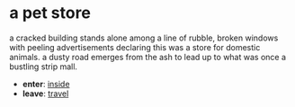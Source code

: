 # a pet store

a cracked building stands alone among a line of rubble, broken windows with peeling advertisements declaring this was a store for domestic animals. a dusty road emerges from the ash to lead up to what was once a bustling strip mall.

- **enter**: [inside](inside-Nmvvdsm.md)
- **leave**: [travel](travel-travel.md)
